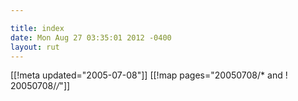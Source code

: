 ```yaml
---

title: index
date: Mon Aug 27 03:35:01 2012 -0400
layout: rut
---
```


[[!meta updated="2005-07-08"]]
[[!map pages="20050708/* and ! 20050708/*/*"]]
